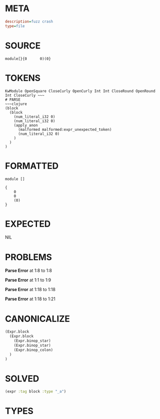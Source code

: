 # META
~~~ini
description=fuzz crash
type=file
~~~
# SOURCE
~~~roc
module[}{0      0)(0}
~~~
# TOKENS
~~~text
KwModule OpenSquare CloseCurly OpenCurly Int Int CloseRound OpenRound Int CloseCurly ~~~
# PARSE
~~~clojure
(block
  (block
    (num_literal_i32 0)
    (num_literal_i32 0)
    (apply_anon
      (malformed malformed:expr_unexpected_token)
      (num_literal_i32 0)
    )
  )
)
~~~
# FORMATTED
~~~roc
module []

{
	0
	0
	(0)
}
~~~
# EXPECTED
NIL
# PROBLEMS
**Parse Error**
at 1:8 to 1:8

**Parse Error**
at 1:1 to 1:9

**Parse Error**
at 1:18 to 1:18

**Parse Error**
at 1:18 to 1:21

# CANONICALIZE
~~~clojure
(Expr.block
  (Expr.block
    (Expr.binop_star)
    (Expr.binop_star)
    (Expr.binop_colon)
  )
)
~~~
# SOLVED
~~~clojure
(expr :tag block :type "_a")
~~~
# TYPES
~~~roc
~~~
